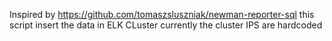 Inspired by https://github.com/tomaszsluszniak/newman-reporter-sql
this script insert the data in ELK CLuster currently the cluster IPS are hardcoded 
